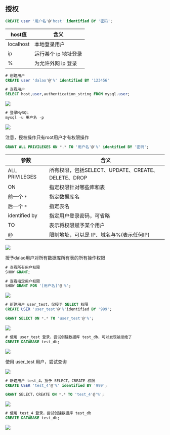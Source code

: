 <!--
 * @Description: 
 * @Version: 1.0
 * @Author: DaLao
 * @Email: dalao_li@163.com
 * @Date: 2021-10-06 13:11:32
 * @LastEditors: DaLao
 * @LastEditTime: 2021-12-25 23:53:39
-->

## 授权

```sql
CREATE user '用户名'@'host' identified BY '密码';
```
| host值    | 含义                 |
| --------- | -------------------- |
| localhost | 本地登录用户         |
| ip        | 运行某个 ip 地址登录 |
| %         | 为允许外网 ip 登录   |

```sql
# 创建用户 
CREATE user 'dalao'@'%' identified BY '123456'

# 查看用户
SELECT host,user,authentication_string FROM mysql.user;
```

![](https://cdn.hurra.ltd/img/20200516001828.png)

```sql
# 登录MySQL
mysql -u 用户名 -p
```

![](https://cdn.hurra.ltd/img/20200516001919.png)

注意，授权操作只有root用户才有权限操作

```sql
GRANT ALL PRIVILEGES ON *.* TO '用户名'@'%' identified BY '密码';
```


| 参数           | 含义                                               |
| -------------- | -------------------------------------------------- |
| ALL PRIVILEGES | 所有权限，包括SELECT、UPDATE、CREATE、DELETE、DROP |
| ON             | 指定权限针对哪些库和表                             |
| 前一个 `*`     | 指定数据库名                                       |
| 后一个 `*`     | 指定表名                                           |
| identified by  | 指定用户登录密码，可省略                           |
| TO             | 表示将权限赋予某个用户                             |
| @              | 限制地址，可以是 IP、域名与%(表示任何IP)           |

![](https://cdn.hurra.ltd/img/20200516003253.png)

授予dalao用户对所有数据库所有表的所有操作权限

```sql
# 查看所有用户权限
SHOW GRANT;

# 查看指定用户权限
SHOW GRANT FOR '[用户名]'@'%';
```

![](https://cdn.hurra.ltd/img/20200516003557.png)

```sql
# 新建用户 user_test，仅授予 SELECT 权限
CREATE USER 'user_test'@'%'identified BY '999';

GRANT SELECT ON *.* TO 'user_test'@'%';
```

![](https://cdn.hurra.ltd/img/20200516004045.png)

```sql
# 使用 user_test 登录，尝试创建数据库 test_db，可以发现被拒绝了
CREATE DATABASE test_db;
```

![](https://cdn.hurra.ltd/img/20200516004259.png)

使用 user_test 用户，尝试查询

![](https://cdn.hurra.ltd/img/20200516004447.png)


```sql
# 新建用户 test_4，授予 SELECT，CREATE 权限
CREATE USER 'test_4'@'%' identified BY '999';

GRANT SELECT，CREATE ON *.* TO 'test_4'@'%';
```

![](https://cdn.hurra.ltd/img/20200516084018.png)

```sql
# 使用 test_4 登录，尝试创建数据库 test_db
CREATE DATABASE test_db;
```

![](https://cdn.hurra.ltd/img/20200516084301.png)
